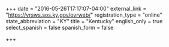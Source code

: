 +++
date = "2016-05-26T17:17:07-04:00"
external_link = "https://vrsws.sos.ky.gov/ovrweb/"
registration_type = "online"
state_abbreviation = "KY"
title = "Kentucky"
english_only = true
select_spanish = false
spanish_form = false

+++

